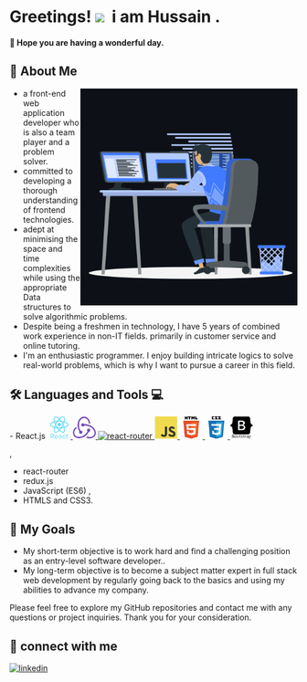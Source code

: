 # Greetings! <img src="https://media.giphy.com/media/hvRJCLFzcasrR4ia7z/giphy.gif" width="28">&nbsp; i am Hussain . 
#### 🌈 Hope you are having a wonderful day.  

## 🚀 About Me
<img align="right" alt="GIF" src="https://github.com/iamhussainrizvi/iamhussainrizvi/blob/main/javascript.gif" width="380" />


- a front-end web application developer who is also a team player and a problem solver.
- committed to developing a thorough understanding of frontend technologies.
- adept at minimising the space and time complexities while using the appropriate Data structures to solve algorithmic problems. 
- Despite being a freshmen in technology, I have 5 years of combined work experience in non-IT fields. primarily in customer service and online tutoring.
- I'm an enthusiastic programmer. I enjoy building intricate logics to solve real-world problems, which is why I want to pursue a career in this field.


## 🛠️ Languages and Tools 💻
<p align="left"> 
- React.js
<a href="https://reactjs.org/" target="_blank" rel="noreferrer"> <img src="https://raw.githubusercontent.com/devicons/devicon/master/icons/react/react-original-wordmark.svg" alt="react" width="40" height="40"/> </a>
<a href="https://redux.js.org" target="_blank" rel="noreferrer"> <img src="https://raw.githubusercontent.com/devicons/devicon/master/icons/redux/redux-original.svg" alt="redux" width="40" height="40"/> </a>
<a href="https://reactrouter.com/en/main" target="_blank" rel="noreferer"> <img src="https://www.svgrepo.com/show/354262/react-router.svg" alt="react-router" width="40" height="40"/> </a>
<a href="https://developer.mozilla.org/en-US/docs/Web/JavaScript" target="_blank" rel="noreferrer"> <img src="https://raw.githubusercontent.com/devicons/devicon/master/icons/javascript/javascript-original.svg" alt="javascript" width="40" height="40"/> </a>
<a href="https://www.w3.org/html/" target="_blank" rel="noreferrer"> <img src="https://raw.githubusercontent.com/devicons/devicon/master/icons/html5/html5-original-wordmark.svg" alt="html5" width="40" height="40"/> </a>
<a href="https://www.w3schools.com/css/" target="_blank" rel="noreferrer"> <img src="https://raw.githubusercontent.com/devicons/devicon/master/icons/css3/css3-original-wordmark.svg" alt="css3" width="40" height="40"/> </a>
<a href="https://getbootstrap.com" target="_blank" rel="noreferrer"> <img src="https://raw.githubusercontent.com/devicons/devicon/master/icons/bootstrap/bootstrap-plain-wordmark.svg" alt="bootstrap" width="40" height="40"/> </a>
</p>



, 
- react-router
- redux.js
- JavaScript (ES6) , 
- HTMLS and CSS3. 


## 🎯 My Goals 
- My short-term objective is to work hard and find a challenging position as an entry-level software developer.. 
- My long-term objective is to become a subject matter expert in full stack web development by regularly going back to the basics and using my abilities to advance my company.


Please feel free to explore my GitHub repositories and contact me with any questions or project inquiries. Thank you for your consideration.
## 🔗 connect with me
[![linkedin](https://img.shields.io/badge/linkedin-0A66C2?style=for-the-badge&logo=linkedin&logoColor=white)](https://www.linkedin.com/in/kalbe-hussain-rizvi/)

<!--
**iamhussainrizvi/iamhussainrizvi** is a ✨ _special_ ✨ repository because its `README.md` (this file) appears on your GitHub profile.

Here are some ideas to get you started:

- 🔭 I’m currently working on ...
- 🌱 I’m currently learning ...
- 👯 I’m looking to collaborate on ...
- 🤔 I’m looking for help with ...
- 💬 Ask me about ...
- 📫 How to reach me: ...
- 😄 Pronouns: ...
- ⚡ Fun fact: ...
-->
